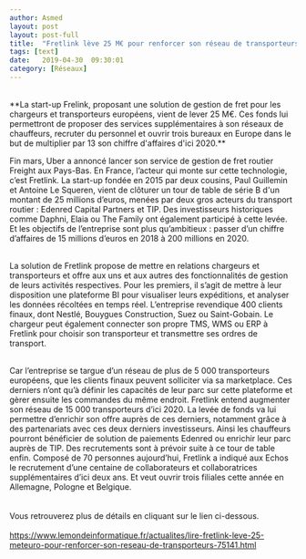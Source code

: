 ```yaml
---
author: Asmed
layout: post
layout: post-full
title:  "Fretlink lève 25 M€ pour renforcer son réseau de transporteurs"
tags: [text]
date:   2019-04-30  09:30:01
category: [Réseaux]
---
```

<br/>
**La start-up Frelink, proposant une solution de gestion de fret pour les chargeurs et transporteurs européens, vient de lever 25 M€. Ces fonds lui permettront de proposer des services supplémentaires à son réseaux de chauffeurs, recruter du personnel et ouvrir trois bureaux en Europe dans le but de multiplier par 13 son chiffre d'affaires d'ici 2020.**  

<br/>



Fin mars, Uber a annoncé lancer son service de gestion de fret routier Freight aux Pays-Bas. En France, l’acteur qui monte sur cette technologie, c’est Fretlink. La start-up fondée en 2015 par deux cousins, Paul Guillemin et Antoine Le Squeren, vient de clôturer un tour de table de série B d'un montant de 25 millions d’euros, menées par deux gros acteurs du transport routier : Edenred Capital Partners et TIP. Des investisseurs historiques comme Daphni, Elaia ou The Family ont également participé à cette levée. Et les objectifs de l’entreprise sont plus qu’ambitieux : passer d’un chiffre d’affaires de 15 millions d’euros en 2018 à 200 millions en 2020.  
<br/>

La solution de Fretlink propose de mettre en relations chargeurs et transporteurs et offre aux uns et aux autres des fonctionnalités de gestion de leurs activités respectives. Pour les premiers, il s’agit de mettre à leur disposition une plateforme BI pour visualiser leurs expéditions, et analyser les données récoltées en temps réel. L’entreprise revendique 400 clients finaux, dont Nestlé, Bouygues Construction, Suez ou Saint-Gobain. Le chargeur peut également connecter son propre TMS, WMS ou ERP à Fretlink pour choisir son transporteur et transmettre ses ordres de transport.  
<br/>

Car l’entreprise se targue d’un réseau de plus de 5 000 transporteurs européens, que les clients finaux peuvent solliciter via sa marketplace. Ces derniers n’ont qu’à définir les capacités de leur parc sur cette plateforme et gèrer ensuite les commandes du même endroit. Fretlink entend augmenter son réseau de 15 000 transporteurs d’ici 2020. La levée de fonds va lui permettre d’enrichir son offre auprès de ces derniers, notamment grâce à des partenariats avec ces deux derniers investisseurs. Ainsi les chauffeurs pourront bénéficier de solution de paiements Edenred ou enrichir leur parc auprès de TIP. Des recrutements sont à prévoir suite à ce tour de table enfin. Composé de 70 personnes aujourd’hui, Fretlink a indiqué aux Echos le recrutement d’une centaine de collaborateurs et collaboratrices supplémentaires d’ici deux ans. Et veut ouvrir trois filiales cette année en Allemagne, Pologne et Belgique.  
<br/>
<br/>
Vous retrouverez plus de détails en cliquant sur le lien ci-dessous.  
<br>
<https://www.lemondeinformatique.fr/actualites/lire-fretlink-leve-25-meteuro-pour-renforcer-son-reseau-de-transporteurs-75141.html> 

